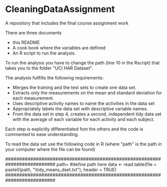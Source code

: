 # CleaningDataAssignment
A repository that includes the final course assignment work

There are three documents
* this README
* A cook book where the variables are defined
* An R script to run the analysis.

To run the analysis you have to change the path (line 10 in the Rscript) that takes you to the folder "UCI HAR Dataset".

The analysis fullfills the following requirements:
* Merges the training and the test sets to create one data set.
* Extracts only the measurements on the mean and standard deviation for each measurement.
* Uses descriptive activity names to name the activities in the data set
* Appropriately labels the data set with descriptive variable names.
* From the data set in step 4, creates a second, independent tidy data set with the average of each variable for each activity and each subject.

Each step is explicitly differentiated fom the others and the code is commented to ease understanding.

To read the data set use the following code in R (where "path" is the path in your computer where the file can be found)

##########################################################################
path= #define path here
data <- read.table(file = paste0(path, "\\tidy_means_dset.txt"), header = TRUE)
##########################################################################
